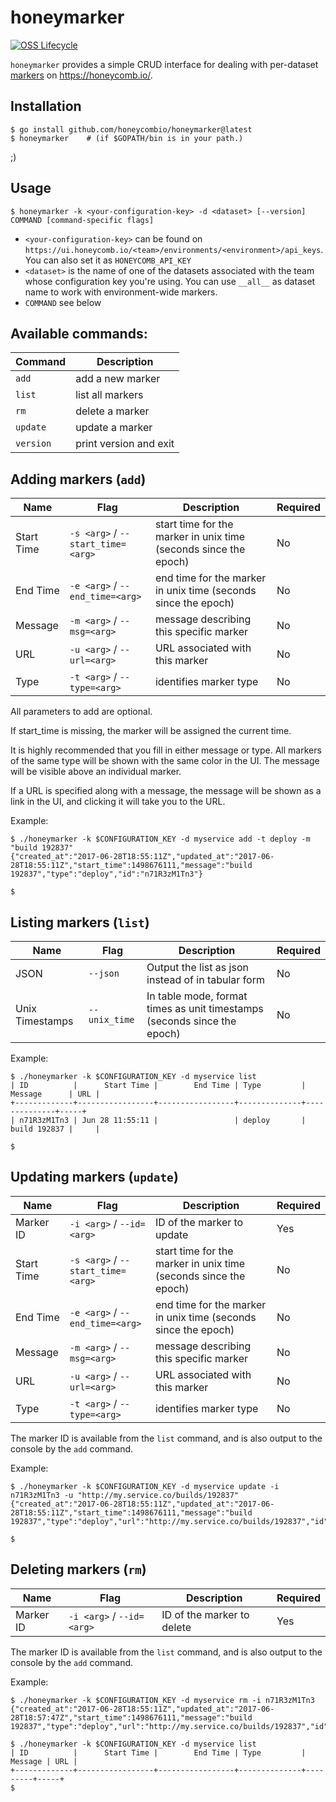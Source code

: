 # honeymarker

[![OSS Lifecycle](https://img.shields.io/osslifecycle/honeycombio/honeymarker?color=success)](https://github.com/honeycombio/home/blob/main/honeycomb-oss-lifecycle-and-practices.md)

`honeymarker` provides a simple CRUD interface for dealing with per-dataset [markers](https://docs.honeycomb.io/working-with-your-data/markers/) on https://honeycomb.io/.

## Installation

```
$ go install github.com/honeycombio/honeymarker@latest
$ honeymarker    # (if $GOPATH/bin is in your path.)
```

;)

## Usage

`$ honeymarker -k <your-configuration-key> -d <dataset> [--version] COMMAND [command-specific flags]`

* `<your-configuration-key>` can be found on `https://ui.honeycomb.io/<team>/environments/<environment>/api_keys`. You can also set it as `HONEYCOMB_API_KEY` 
* `<dataset>` is the name of one of the datasets associated with the team whose configuration key you're using. You can use `__all__` as dataset name to work with environment-wide markers.
* `COMMAND` see below

## Available commands:

| Command   | Description            |
| --------- | ---------------------- |
| `add`     | add a new marker       |
| `list`    | list all markers       |
| `rm`      | delete a marker        |
| `update`  | update a marker        |
| `version` | print version and exit |

## Adding markers (`add`)

| Name       | Flag                              | Description                                                      | Required |
| ---------- | --------------------------------- | ---------------------------------------------------------------- | -------- |
| Start Time | `-s <arg>` / `--start_time=<arg>` | start time for the marker in unix time (seconds since the epoch) | No       |
| End Time   | `-e <arg>` / `--end_time=<arg>`   | end time for the marker in unix time (seconds since the epoch)   | No       |
| Message    | `-m <arg>` / `--msg=<arg>`        | message describing this specific marker                          | No       |
| URL        | `-u <arg>` / `--url=<arg>`        | URL associated with this marker                                  | No       |
| Type       | `-t <arg>` / `--type=<arg>`       | identifies marker type                                           | No       |

All parameters to add are optional.

If start_time is missing, the marker will be assigned the current time.

It is highly recommended that you fill in either message or type.
All markers of the same type will be shown with the same color in the UI.
The message will be visible above an individual marker.

If a URL is specified along with a message, the message will be shown
as a link in the UI, and clicking it will take you to the URL.

Example:

```
$ ./honeymarker -k $CONFIGURATION_KEY -d myservice add -t deploy -m "build 192837"
{"created_at":"2017-06-28T18:55:11Z","updated_at":"2017-06-28T18:55:11Z","start_time":1498676111,"message":"build 192837","type":"deploy","id":"n71R3zM1Tn3"}

$
```

## Listing markers (`list`)

| Name            | Flag          | Description                                                              | Required |
| --------------- | ------------- | ------------------------------------------------------------------------ | -------- |
| JSON            | `--json`      | Output the list as json instead of in tabular form                       | No       |
| Unix Timestamps | `--unix_time` | In table mode, format times as unit timestamps (seconds since the epoch) | No       |

Example:
```
$ ./honeymarker -k $CONFIGURATION_KEY -d myservice list
| ID          |      Start Time |        End Time | Type         | Message      | URL |
+-------------+-----------------+-----------------+--------------+--------------+-----+
| n71R3zM1Tn3 | Jun 28 11:55:11 |                 | deploy       | build 192837 |     |

$
```

## Updating markers (`update`)

| Name       | Flag                              | Description                                                      | Required |
| ---------- | --------------------------------- | ---------------------------------------------------------------- | -------- |
| Marker ID  | `-i <arg>` / `--id=<arg>`         | ID of the marker to update                                       | Yes      |
| Start Time | `-s <arg>` / `--start_time=<arg>` | start time for the marker in unix time (seconds since the epoch) | No       |
| End Time   | `-e <arg>` / `--end_time=<arg>`   | end time for the marker in unix time (seconds since the epoch)   | No       |
| Message    | `-m <arg>` / `--msg=<arg>`        | message describing this specific marker                          | No       |
| URL        | `-u <arg>` / `--url=<arg>`        | URL associated with this marker                                  | No       |
| Type       | `-t <arg>` / `--type=<arg>`       | identifies marker type                                           | No       |

The marker ID is available from the `list` command, and is also output to the console by the `add` command.

Example:
```
$ ./honeymarker -k $CONFIGURATION_KEY -d myservice update -i n71R3zM1Tn3 -u "http://my.service.co/builds/192837"
{"created_at":"2017-06-28T18:55:11Z","updated_at":"2017-06-28T18:55:11Z","start_time":1498676111,"message":"build 192837","type":"deploy","url":"http://my.service.co/builds/192837","id":"n71R3zM1Tn3"}

$
```

## Deleting markers (`rm`)

| Name      | Flag                      | Description                | Required |
| --------- | ------------------------- | -------------------------- | -------- |
| Marker ID | `-i <arg>` / `--id=<arg>` | ID of the marker to delete | Yes      |

The marker ID is available from the `list` command, and is also output to the console by the `add` command.

Example:
```
$ ./honeymarker -k $CONFIGURATION_KEY -d myservice rm -i n71R3zM1Tn3
{"created_at":"2017-06-28T18:55:11Z","updated_at":"2017-06-28T18:57:47Z","start_time":1498676111,"message":"build 192837","type":"deploy","url":"http://my.service.co/builds/192837","id":"n71R3zM1Tn3"}

$ ./honeymarker -k $CONFIGURATION_KEY -d myservice list
| ID          |      Start Time |        End Time | Type         | Message | URL |
+-------------+-----------------+-----------------+--------------+---------+-----+
$
```

